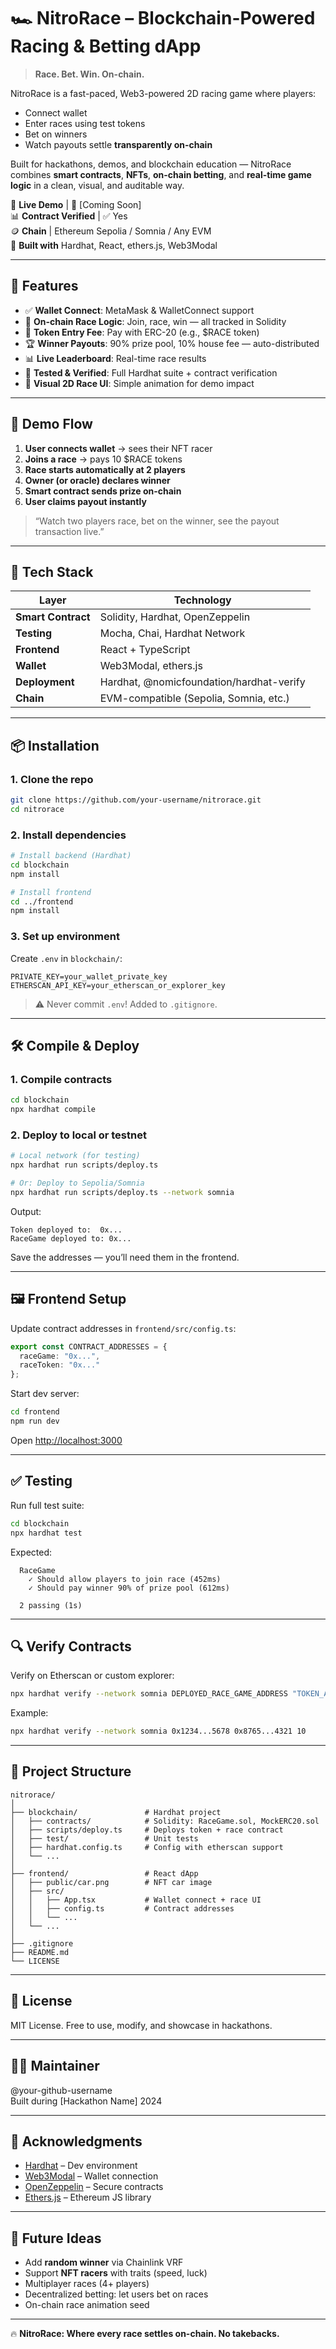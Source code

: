 # 🏎️ NitroRace – Blockchain-Powered Racing & Betting dApp

> **Race. Bet. Win. On-chain.**

NitroRace is a fast-paced, Web3-powered 2D racing game where players:
- Connect wallet
- Enter races using test tokens
- Bet on winners
- Watch payouts settle **transparently on-chain**

Built for hackathons, demos, and blockchain education — NitroRace combines **smart contracts**, **NFTs**, **on-chain betting**, and **real-time game logic** in a clean, visual, and auditable way.

🏁 **Live Demo** | 🔗 [Coming Soon]  
📊 **Contract Verified** | ✅ Yes  
🪙 **Chain** | Ethereum Sepolia / Somnia / Any EVM  
🔧 **Built with** Hardhat, React, ethers.js, Web3Modal

---

## 🎯 Features

- ✅ **Wallet Connect**: MetaMask & WalletConnect support
- 🏅 **On-chain Race Logic**: Join, race, win — all tracked in Solidity
- 💸 **Token Entry Fee**: Pay with ERC-20 (e.g., $RACE token)
- 🏆 **Winner Payouts**: 90% prize pool, 10% house fee — auto-distributed
- 📊 **Live Leaderboard**: Real-time race results
- 🧪 **Tested & Verified**: Full Hardhat suite + contract verification
- 🎨 **Visual 2D Race UI**: Simple animation for demo impact

---

## 🚀 Demo Flow

1. **User connects wallet** → sees their NFT racer
2. **Joins a race** → pays 10 $RACE tokens
3. **Race starts automatically at 2 players**
4. **Owner (or oracle) declares winner**
5. **Smart contract sends prize on-chain**
6. **User claims payout instantly**

> “Watch two players race, bet on the winner, see the payout transaction live.”

---

## 🧰 Tech Stack

| Layer       | Technology |
|------------|------------|
| **Smart Contract** | Solidity, Hardhat, OpenZeppelin |
| **Testing**        | Mocha, Chai, Hardhat Network |
| **Frontend**       | React + TypeScript |
| **Wallet**         | Web3Modal, ethers.js |
| **Deployment**     | Hardhat, @nomicfoundation/hardhat-verify |
| **Chain**          | EVM-compatible (Sepolia, Somnia, etc.) |

---

## 📦 Installation

### 1. Clone the repo
```bash
git clone https://github.com/your-username/nitrorace.git
cd nitrorace
```

### 2. Install dependencies
```bash
# Install backend (Hardhat)
cd blockchain
npm install

# Install frontend
cd ../frontend
npm install
```

### 3. Set up environment
Create `.env` in `blockchain/`:
```env
PRIVATE_KEY=your_wallet_private_key
ETHERSCAN_API_KEY=your_etherscan_or_explorer_key
```

> ⚠️ Never commit `.env`! Added to `.gitignore`.

---

## 🛠️ Compile & Deploy

### 1. Compile contracts
```bash
cd blockchain
npx hardhat compile
```

### 2. Deploy to local or testnet
```bash
# Local network (for testing)
npx hardhat run scripts/deploy.ts

# Or: Deploy to Sepolia/Somnia
npx hardhat run scripts/deploy.ts --network somnia
```

Output:
```
Token deployed to:  0x...
RaceGame deployed to: 0x...
```

Save the addresses — you’ll need them in the frontend.

---

## 🖼️ Frontend Setup

Update contract addresses in `frontend/src/config.ts`:
```ts
export const CONTRACT_ADDRESSES = {
  raceGame: "0x...",
  raceToken: "0x..."
};
```

Start dev server:
```bash
cd frontend
npm run dev
```

Open [http://localhost:3000](http://localhost:3000)

---

## ✅ Testing

Run full test suite:
```bash
cd blockchain
npx hardhat test
```

Expected:
```
  RaceGame
    ✓ Should allow players to join race (452ms)
    ✓ Should pay winner 90% of prize pool (612ms)

  2 passing (1s)
```

---

## 🔍 Verify Contracts

Verify on Etherscan or custom explorer:
```bash
npx hardhat verify --network somnia DEPLOYED_RACE_GAME_ADDRESS "TOKEN_ADDRESS" 10
```

Example:
```bash
npx hardhat verify --network somnia 0x1234...5678 0x8765...4321 10
```

---

## 🏁 Project Structure

```
nitrorace/
│
├── blockchain/               # Hardhat project
│   ├── contracts/            # Solidity: RaceGame.sol, MockERC20.sol
│   ├── scripts/deploy.ts     # Deploys token + race contract
│   ├── test/                 # Unit tests
│   ├── hardhat.config.ts     # Config with etherscan support
│   └── ...
│
├── frontend/                 # React dApp
│   ├── public/car.png        # NFT car image
│   ├── src/
│   │   ├── App.tsx           # Wallet connect + race UI
│   │   ├── config.ts         # Contract addresses
│   │   └── ...
│   └── ...
│
├── .gitignore
├── README.md
└── LICENSE
```

---

## 📜 License

MIT License. Free to use, modify, and showcase in hackathons.

---

## 🧑‍🚀 Maintainer

@your-github-username  
Built during [Hackathon Name] 2024

---

## 🙌 Acknowledgments

- [Hardhat](https://hardhat.org) – Dev environment  
- [Web3Modal](https://web3modal.com) – Wallet connection  
- [OpenZeppelin](https://openzeppelin.com) – Secure contracts  
- [Ethers.js](https://docs.ethers.org) – Ethereum JS library  

---

## 🚀 Future Ideas

- Add **random winner** via Chainlink VRF  
- Support **NFT racers** with traits (speed, luck)  
- Multiplayer races (4+ players)  
- Decentralized betting: let users bet on races  
- On-chain race animation seed

---

🔥 **NitroRace: Where every race settles on-chain. No takebacks.**



